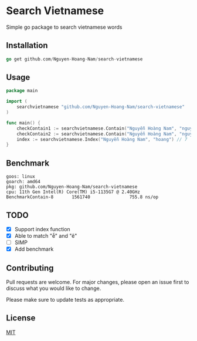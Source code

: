 # Search Vietnamese

Simple go package to search vietnamese words

## Installation

```go
go get github.com/Nguyen-Hoang-Nam/search-vietnamese
```

## Usage

```go
package main

import (
    searchvietnamese "github.com/Nguyen-Hoang-Nam/search-vietnamese"
)

func main() {
    checkContain1 := searchvietnamese.Contain("Nguyễn Hoàng Nam", "nguyen") // true
    checkContain2 := searchvietnamese.Contain("Nguyễn Hoàng Nam", "nguyên") // true
    index := searchvietnamese.Index("Nguyễn Hoàng Nam", "hoang") // 7
}
```

## Benchmark

```text
goos: linux
goarch: amd64
pkg: github.com/Nguyen-Hoang-Nam/search-vietnamese
cpu: 11th Gen Intel(R) Core(TM) i5-1135G7 @ 2.40GHz
BenchmarkContain-8       1561740               755.8 ns/op
```

## TODO

- [x] Support index function
- [x] Able to match "ễ" and "ê"
- [ ] SIMP
- [x] Add benchmark

## Contributing

Pull requests are welcome. For major changes,
please open an issue first to discuss what you would like to change.

Please make sure to update tests as appropriate.

## License

[MIT](https://choosealicense.com/licenses/mit/)
